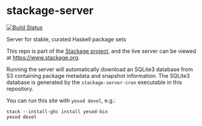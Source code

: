 stackage-server
===============

[![Build Status](https://travis-ci.org/fpco/stackage-server.svg?branch=master)](https://travis-ci.org/fpco/stackage-server)

Server for stable, curated Haskell package sets

This repo is part of the [Stackage project](https://github.com/fpco/stackage),
and the live server can be viewed at https://www.stackage.org.

Running the server will automatically download an SQLite3 database from S3
containing package metadata and snapshot information.  The SQLite3 database is
generated by the `stackage-server-cron` executable in this repository.

You can run this site with `yesod devel`, e.g.:

    stack --install-ghc install yesod-bin
    yesod devel
